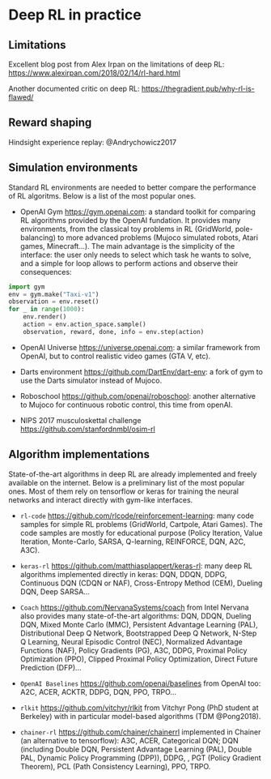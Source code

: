 
# Deep RL in practice

## Limitations

Excellent blog post from Alex Irpan on the limitations of deep RL: <https://www.alexirpan.com/2018/02/14/rl-hard.html>

Another documented critic on deep RL: <https://thegradient.pub/why-rl-is-flawed/>

## Reward shaping

Hindsight experience replay: @Andrychowicz2017

## Simulation environments

Standard RL environments are needed to better compare the performance of RL algoritms. Below is a list of the most popular ones.

* OpenAI Gym <https://gym.openai.com>: a standard toolkit for comparing RL algorithms provided by the OpenAI fundation. It provides many environments, from the classical toy problems in RL (GridWorld, pole-balancing) to more advanced problems (Mujoco simulated robots, Atari games, Minecraft...). The main advantage is the simplicity of the interface: the user only needs to select which task he wants to solve, and a simple for loop allows to perform actions and observe their consequences:

```python
import gym
env = gym.make("Taxi-v1")
observation = env.reset()
for _ in range(1000):
    env.render()
    action = env.action_space.sample()
    observation, reward, done, info = env.step(action)
```

* OpenAI Universe <https://universe.openai.com>: a similar framework from OpenAI, but to control realistic video games (GTA V, etc).

* Darts environment <https://github.com/DartEnv/dart-env>: a fork of gym to use the Darts simulator instead of Mujoco.

* Roboschool <https://github.com/openai/roboschool>: another alternative to Mujoco for continuous robotic control, this time from openAI.

* NIPS 2017 musculoskettal challenge <https://github.com/stanfordnmbl/osim-rl>

## Algorithm implementations

State-of-the-art algorithms in deep RL are already implemented and freely available on the internet. Below is a preliminary list of the most popular ones. Most of them rely on tensorflow or keras for training the neural networks and interact directly with gym-like interfaces.

* `rl-code` <https://github.com/rlcode/reinforcement-learning>: many code samples for simple RL problems (GridWorld, Cartpole, Atari Games). The code samples are mostly for educational purpose (Policy Iteration, Value Iteration, Monte-Carlo, SARSA, Q-learning, REINFORCE, DQN, A2C, A3C).


* `keras-rl` <https://github.com/matthiasplappert/keras-rl>: many deep RL algorithms implemented directly in keras: DQN, DDQN, DDPG, Continuous DQN (CDQN or NAF), Cross-Entropy Method (CEM), Dueling DQN, Deep SARSA...

* `Coach` <https://github.com/NervanaSystems/coach> from Intel Nervana also provides many state-of-the-art algorithms: DQN, DDQN, Dueling DQN, Mixed Monte Carlo (MMC), Persistent Advantage Learning (PAL), Distributional Deep Q Network, Bootstrapped Deep Q Network, N-Step Q Learning, Neural Episodic Control (NEC), Normalized Advantage Functions (NAF), Policy Gradients (PG), A3C, DDPG, Proximal Policy Optimization (PPO), Clipped Proximal Policy Optimization, Direct Future Prediction (DFP)...

* `OpenAI Baselines` <https://github.com/openai/baselines> from OpenAI too: A2C, ACER, ACKTR, DDPG, DQN, PPO, TRPO...

* `rlkit` <https://github.com/vitchyr/rlkit> from Vitchyr Pong (PhD student at Berkeley) with in particular model-based algorithms (TDM @Pong2018).

* `chainer-rl` <https://github.com/chainer/chainerrl> implemented in Chainer (an alternative to tensorflow): A3C, ACER, Categorical DQN; DQN (including Double DQN, Persistent Advantage Learning (PAL), Double PAL, Dynamic Policy Programming (DPP)), DDPG, , PGT (Policy Gradient Theorem), PCL (Path Consistency Learning), PPO, TRPO.
